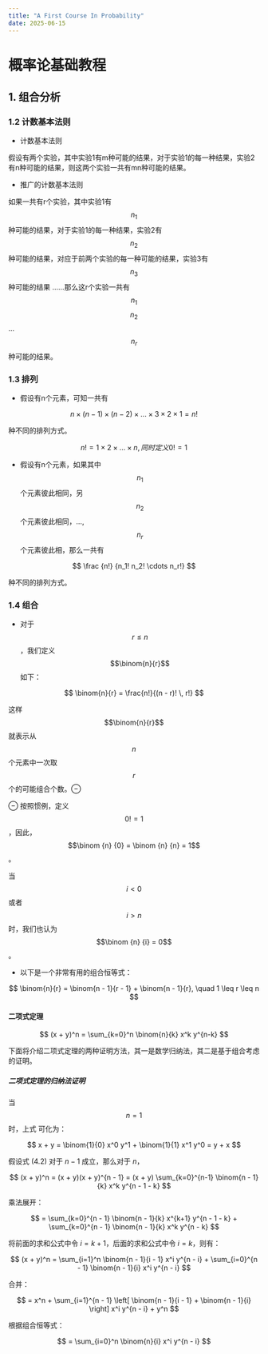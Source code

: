 ```yaml
---
title: "A First Course In Probability"
date: 2025-06-15
---
```


# 概率论基础教程

## 1. 组合分析

### 1.2 计数基本法则

- 计数基本法则

假设有两个实验，其中实验1有m种可能的结果，对于实验1的每一种结果，实验2有n种可能的结果，则这两个实验一共有mn种可能的结果。
- 推广的计数基本法则

如果一共有r个实验，其中实验1有 $$n_1$$ 种可能的结果，对于实验1的每一种结果，实验2有 $$n_2$$ 种可能的结果，对应于前两个实验的每一种可能的结果，实验3有 $$n_3$$ 种可能的结果
......那么这r个实验一共有 $$n_1$$ $$n_2$$ ... $$n_r$$ 种可能的结果。

### 1.3 排列

- 假设有n个元素，可知一共有

$$
n \times (n-1) \times (n-2) \times ... \times 3 \times 2 \times 1 = n!
$$

种不同的排列方式。

$$
n! = 1 \times 2 \times ... \times n, 同时定义 0! = 1
$$

- 假设有n个元素，如果其中 $$n_1$$ 个元素彼此相同，另 $$n_2$$ 个元素彼此相同，..., $$n_r$$ 个元素彼此相，那么一共有

$$
\frac {n!} {n_1! n_2! \cdots n_r!}
$$

种不同的排列方式。

### 1.4 组合

- 对于 $$r \leq n$$，我们定义 $$\binom{n}{r}$$ 如下：

$$
\binom{n}{r} = \frac{n!}{(n - r)! \, r!}
$$

这样 $$\binom{n}{r}$$ 就表示从 $$n$$ 个元素中一次取 $$r$$ 个的可能组合个数。⊖

⊖ 按照惯例，定义 $$0! = 1$$，因此， $$\binom {n} {0} = \binom {n} {n} = 1$$ 。

当 $$i < 0$$ 或者 $$i > n$$ 时，我们也认为 $$\binom {n} {i} = 0$$ 。


- 以下是一个非常有用的组合恒等式：

$$
\binom{n}{r} = \binom{n - 1}{r - 1} + \binom{n - 1}{r}, \quad 1 \leq r \leq n
$$

#### 二项式定理

$$
(x + y)^n = \sum_{k=0}^n \binom{n}{k} x^k y^{n-k}
$$

下面将介绍二项式定理的两种证明方法，其一是数学归纳法，其二是基于组合考虑的证明。

##### 二项式定理的归纳法证明

当 $$n = 1$$ 时，上式 可化为：

$$
x + y = \binom{1}{0} x^0 y^1 + \binom{1}{1} x^1 y^0 = y + x
$$

假设式 (4.2) 对于 $n - 1$ 成立，那么对于 $n$，

$$
(x + y)^n = (x + y)(x + y)^{n - 1} = (x + y) \sum_{k=0}^{n-1} \binom{n - 1}{k} x^k y^{n - 1 - k}
$$

乘法展开：

$$
= \sum_{k=0}^{n - 1} \binom{n - 1}{k} x^{k+1} y^{n - 1 - k} + \sum_{k=0}^{n - 1} \binom{n - 1}{k} x^k y^{n - k}
$$

将前面的求和公式中令 $i = k + 1$，后面的求和公式中令 $i = k$，则有：

$$
(x + y)^n = \sum_{i=1}^n \binom{n - 1}{i - 1} x^i y^{n - i} + \sum_{i=0}^{n - 1} \binom{n - 1}{i} x^i y^{n - i}
$$

合并：

$$
= x^n + \sum_{i=1}^{n - 1} \left[ \binom{n - 1}{i - 1} + \binom{n - 1}{i} \right] x^i y^{n - i} + y^n
$$

根据组合恒等式：

$$
= \sum_{i=0}^n \binom{n}{i} x^i y^{n - i}
$$
